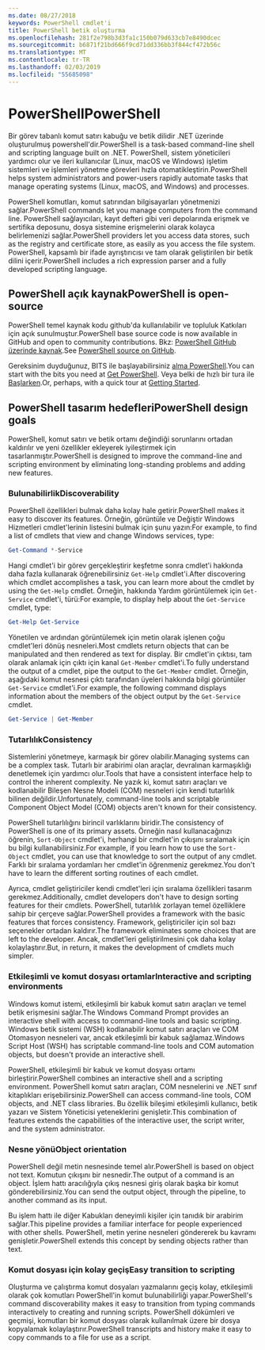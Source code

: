 ```yaml
---
ms.date: 08/27/2018
keywords: PowerShell cmdlet'i
title: PowerShell betik oluşturma
ms.openlocfilehash: 281f2e798b3d3fa1c150b079d633cb7e8490dcec
ms.sourcegitcommit: b6871f21bd666f9cd71dd336bb3f844cf472b56c
ms.translationtype: MT
ms.contentlocale: tr-TR
ms.lasthandoff: 02/03/2019
ms.locfileid: "55685098"
---
```

# <a name="powershell"></a><span data-ttu-id="c5299-103">PowerShell</span><span class="sxs-lookup"><span data-stu-id="c5299-103">PowerShell</span></span>

<span data-ttu-id="c5299-104">Bir görev tabanlı komut satırı kabuğu ve betik dilidir .NET üzerinde oluşturulmuş powershell'dir.</span><span class="sxs-lookup"><span data-stu-id="c5299-104">PowerShell is a task-based command-line shell and scripting language built on .NET.</span></span>
<span data-ttu-id="c5299-105">PowerShell, sistem yöneticileri yardımcı olur ve ileri kullanıcılar (Linux, macOS ve Windows) işletim sistemleri ve işlemleri yönetme görevleri hızla otomatikleştirin.</span><span class="sxs-lookup"><span data-stu-id="c5299-105">PowerShell helps system administrators and power-users rapidly automate tasks that manage operating systems (Linux, macOS, and Windows) and processes.</span></span>

<span data-ttu-id="c5299-106">PowerShell komutları, komut satırından bilgisayarları yönetmenizi sağlar.</span><span class="sxs-lookup"><span data-stu-id="c5299-106">PowerShell commands let you manage computers from the command line.</span></span> <span data-ttu-id="c5299-107">PowerShell sağlayıcıları, kayıt defteri gibi veri depolarında erişmek ve sertifika deposunu, dosya sistemine erişmelerini olarak kolayca belirlemenizi sağlar.</span><span class="sxs-lookup"><span data-stu-id="c5299-107">PowerShell providers let you access data stores, such as the registry and certificate store, as easily as you access the file system.</span></span> <span data-ttu-id="c5299-108">PowerShell, kapsamlı bir ifade ayrıştırıcısı ve tam olarak geliştirilen bir betik dilini içerir.</span><span class="sxs-lookup"><span data-stu-id="c5299-108">PowerShell includes a rich expression parser and a fully developed scripting language.</span></span>

## <a name="powershell-is-open-source"></a><span data-ttu-id="c5299-109">PowerShell açık kaynak</span><span class="sxs-lookup"><span data-stu-id="c5299-109">PowerShell is open-source</span></span>

<span data-ttu-id="c5299-110">PowerShell temel kaynak kodu github'da kullanılabilir ve topluluk Katkıları için açık sunulmuştur.</span><span class="sxs-lookup"><span data-stu-id="c5299-110">PowerShell base source code is now available in GitHub and open to community contributions.</span></span>
<span data-ttu-id="c5299-111">Bkz: [PowerShell GitHub üzerinde kaynak](https://github.com/powershell/powershell).</span><span class="sxs-lookup"><span data-stu-id="c5299-111">See [PowerShell source on GitHub](https://github.com/powershell/powershell).</span></span>

<span data-ttu-id="c5299-112">Gereksinim duyduğunuz, BITS ile başlayabilirsiniz [alma PowerShell](https://github.com/PowerShell/PowerShell#get-powershell).</span><span class="sxs-lookup"><span data-stu-id="c5299-112">You can start with the bits you need at [Get PowerShell](https://github.com/PowerShell/PowerShell#get-powershell).</span></span>
<span data-ttu-id="c5299-113">Veya belki de hızlı bir tura ile [Başlarken](https://github.com/PowerShell/PowerShell/blob/master/docs/learning-powershell).</span><span class="sxs-lookup"><span data-stu-id="c5299-113">Or, perhaps, with a quick tour at [Getting Started](https://github.com/PowerShell/PowerShell/blob/master/docs/learning-powershell).</span></span>

## <a name="powershell-design-goals"></a><span data-ttu-id="c5299-114">PowerShell tasarım hedefleri</span><span class="sxs-lookup"><span data-stu-id="c5299-114">PowerShell design goals</span></span>

<span data-ttu-id="c5299-115">PowerShell, komut satırı ve betik ortamı değindiği sorunlarını ortadan kaldırılır ve yeni özellikler ekleyerek iyileştirmek için tasarlanmıştır.</span><span class="sxs-lookup"><span data-stu-id="c5299-115">PowerShell is designed to improve the command-line and scripting environment by eliminating long-standing problems and adding new features.</span></span>

### <a name="discoverability"></a><span data-ttu-id="c5299-116">Bulunabilirlik</span><span class="sxs-lookup"><span data-stu-id="c5299-116">Discoverability</span></span>

<span data-ttu-id="c5299-117">PowerShell özellikleri bulmak daha kolay hale getirir.</span><span class="sxs-lookup"><span data-stu-id="c5299-117">PowerShell makes it easy to discover its features.</span></span> <span data-ttu-id="c5299-118">Örneğin, görüntüle ve Değiştir Windows Hizmetleri cmdlet'lerinin listesini bulmak için şunu yazın:</span><span class="sxs-lookup"><span data-stu-id="c5299-118">For example, to find a list of cmdlets that view and change Windows services, type:</span></span>

```powershell
Get-Command *-Service
```

<span data-ttu-id="c5299-119">Hangi cmdlet'i bir görev gerçekleştirir keşfetme sonra cmdlet'i hakkında daha fazla kullanarak öğrenebilirsiniz `Get-Help` cmdlet'i.</span><span class="sxs-lookup"><span data-stu-id="c5299-119">After discovering which cmdlet accomplishes a task, you can learn more about the cmdlet by using the `Get-Help` cmdlet.</span></span> <span data-ttu-id="c5299-120">Örneğin, hakkında Yardım görüntülemek için `Get-Service` cmdlet'i, türü:</span><span class="sxs-lookup"><span data-stu-id="c5299-120">For example, to display help about the `Get-Service` cmdlet, type:</span></span>

```powershell
Get-Help Get-Service
```

<span data-ttu-id="c5299-121">Yönetilen ve ardından görüntülemek için metin olarak işlenen çoğu cmdlet'leri dönüş nesneleri.</span><span class="sxs-lookup"><span data-stu-id="c5299-121">Most cmdlets return objects that can be manipulated and then rendered as text for display.</span></span> <span data-ttu-id="c5299-122">Bir cmdlet'in çıktısı, tam olarak anlamak için çıktı için kanal `Get-Member` cmdlet'i.</span><span class="sxs-lookup"><span data-stu-id="c5299-122">To fully understand the output of a cmdlet, pipe the output to the `Get-Member` cmdlet.</span></span> <span data-ttu-id="c5299-123">Örneğin, aşağıdaki komut nesnesi çıktı tarafından üyeleri hakkında bilgi görüntüler `Get-Service` cmdlet'i.</span><span class="sxs-lookup"><span data-stu-id="c5299-123">For example, the following command displays information about the members of the object output by the `Get-Service` cmdlet.</span></span>

```powershell
Get-Service | Get-Member
```

### <a name="consistency"></a><span data-ttu-id="c5299-124">Tutarlılık</span><span class="sxs-lookup"><span data-stu-id="c5299-124">Consistency</span></span>

<span data-ttu-id="c5299-125">Sistemlerini yönetmeye, karmaşık bir görev olabilir.</span><span class="sxs-lookup"><span data-stu-id="c5299-125">Managing systems can be a complex task.</span></span> <span data-ttu-id="c5299-126">Tutarlı bir arabirimi olan araçlar, devralınan karmaşıklığı denetlemek için yardımcı olur.</span><span class="sxs-lookup"><span data-stu-id="c5299-126">Tools that have a consistent interface help to control the inherent complexity.</span></span> <span data-ttu-id="c5299-127">Ne yazık ki, komut satırı araçları ve kodlanabilir Bileşen Nesne Modeli (COM) nesneleri için kendi tutarlılık bilinen değildir.</span><span class="sxs-lookup"><span data-stu-id="c5299-127">Unfortunately, command-line tools and scriptable Component Object Model (COM) objects aren't known for their consistency.</span></span>

<span data-ttu-id="c5299-128">PowerShell tutarlılığını birincil varlıklarını biridir.</span><span class="sxs-lookup"><span data-stu-id="c5299-128">The consistency of PowerShell is one of its primary assets.</span></span> <span data-ttu-id="c5299-129">Örneğin nasıl kullanacağınızı öğrenin, `Sort-Object` cmdlet'i, herhangi bir cmdlet'in çıkışını sıralamak için bu bilgi kullanabilirsiniz.</span><span class="sxs-lookup"><span data-stu-id="c5299-129">For example, if you learn how to use the `Sort-Object` cmdlet, you can use that knowledge to sort the output of any cmdlet.</span></span> <span data-ttu-id="c5299-130">Farklı bir sıralama yordamları her cmdlet'in öğrenmeniz gerekmez.</span><span class="sxs-lookup"><span data-stu-id="c5299-130">You don't have to learn the different sorting routines of each cmdlet.</span></span>

<span data-ttu-id="c5299-131">Ayrıca, cmdlet geliştiriciler kendi cmdlet'leri için sıralama özellikleri tasarım gerekmez.</span><span class="sxs-lookup"><span data-stu-id="c5299-131">Additionally, cmdlet developers don't have to design sorting features for their cmdlets.</span></span> <span data-ttu-id="c5299-132">PowerShell, tutarlılık zorlayan temel özelliklere sahip bir çerçeve sağlar.</span><span class="sxs-lookup"><span data-stu-id="c5299-132">PowerShell provides a framework with the basic features that forces consistency.</span></span> <span data-ttu-id="c5299-133">Framework, geliştiriciler için sol bazı seçenekler ortadan kaldırır.</span><span class="sxs-lookup"><span data-stu-id="c5299-133">The framework eliminates some choices that are left to the developer.</span></span> <span data-ttu-id="c5299-134">Ancak, cmdlet'leri geliştirilmesini çok daha kolay kolaylaştırır.</span><span class="sxs-lookup"><span data-stu-id="c5299-134">But, in return, it makes the development of cmdlets much simpler.</span></span>

### <a name="interactive-and-scripting-environments"></a><span data-ttu-id="c5299-135">Etkileşimli ve komut dosyası ortamlar</span><span class="sxs-lookup"><span data-stu-id="c5299-135">Interactive and scripting environments</span></span>

<span data-ttu-id="c5299-136">Windows komut istemi, etkileşimli bir kabuk komut satırı araçları ve temel betik erişmesini sağlar.</span><span class="sxs-lookup"><span data-stu-id="c5299-136">The Windows Command Prompt provides an interactive shell with access to command-line tools and basic scripting.</span></span> <span data-ttu-id="c5299-137">Windows betik sistemi (WSH) kodlanabilir komut satırı araçları ve COM Otomasyon nesneleri var, ancak etkileşimli bir kabuk sağlamaz.</span><span class="sxs-lookup"><span data-stu-id="c5299-137">Windows Script Host (WSH) has scriptable command-line tools and COM automation objects, but doesn't provide an interactive shell.</span></span>

<span data-ttu-id="c5299-138">PowerShell, etkileşimli bir kabuk ve komut dosyası ortamı birleştirir.</span><span class="sxs-lookup"><span data-stu-id="c5299-138">PowerShell combines an interactive shell and a scripting environment.</span></span> <span data-ttu-id="c5299-139">PowerShell komut satırı araçları, COM nesnelerini ve .NET sınıf kitaplıkları erişebilirsiniz.</span><span class="sxs-lookup"><span data-stu-id="c5299-139">PowerShell can access command-line tools, COM objects, and .NET class libraries.</span></span> <span data-ttu-id="c5299-140">Bu özellik bileşimi etkileşimli kullanıcı, betik yazarı ve Sistem Yöneticisi yeteneklerini genişletir.</span><span class="sxs-lookup"><span data-stu-id="c5299-140">This combination of features extends the capabilities of the interactive user, the script writer, and the system administrator.</span></span>

### <a name="object-orientation"></a><span data-ttu-id="c5299-141">Nesne yönü</span><span class="sxs-lookup"><span data-stu-id="c5299-141">Object orientation</span></span>

<span data-ttu-id="c5299-142">PowerShell değil metin nesnesinde temel alır.</span><span class="sxs-lookup"><span data-stu-id="c5299-142">PowerShell is based on object not text.</span></span> <span data-ttu-id="c5299-143">Komutun çıkışını bir nesnedir.</span><span class="sxs-lookup"><span data-stu-id="c5299-143">The output of a command is an object.</span></span> <span data-ttu-id="c5299-144">İşlem hattı aracılığıyla çıkış nesnesi giriş olarak başka bir komut gönderebilirsiniz.</span><span class="sxs-lookup"><span data-stu-id="c5299-144">You can send the output object, through the pipeline, to another command as its input.</span></span>

<span data-ttu-id="c5299-145">Bu işlem hattı ile diğer Kabukları deneyimli kişiler için tanıdık bir arabirim sağlar.</span><span class="sxs-lookup"><span data-stu-id="c5299-145">This pipeline provides a familiar interface for people experienced with other shells.</span></span> <span data-ttu-id="c5299-146">PowerShell, metin yerine nesneleri göndererek bu kavramı genişletir.</span><span class="sxs-lookup"><span data-stu-id="c5299-146">PowerShell extends this concept by sending objects rather than text.</span></span>

### <a name="easy-transition-to-scripting"></a><span data-ttu-id="c5299-147">Komut dosyası için kolay geçiş</span><span class="sxs-lookup"><span data-stu-id="c5299-147">Easy transition to scripting</span></span>

<span data-ttu-id="c5299-148">Oluşturma ve çalıştırma komut dosyaları yazmalarını geçiş kolay, etkileşimli olarak çok komutları PowerShell'in komut bulunabilirliği yapar.</span><span class="sxs-lookup"><span data-stu-id="c5299-148">PowerShell's command discoverability makes it easy to transition from typing commands interactively to creating and running scripts.</span></span> <span data-ttu-id="c5299-149">PowerShell dökümleri ve geçmişi, komutları bir komut dosyası olarak kullanılmak üzere bir dosya kopyalamak kolaylaştırır.</span><span class="sxs-lookup"><span data-stu-id="c5299-149">PowerShell transcripts and history make it easy to copy commands to a file for use as a script.</span></span>

